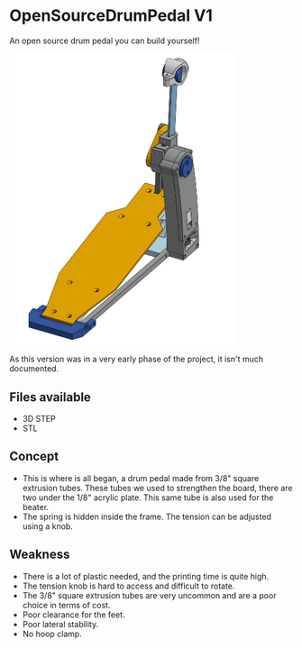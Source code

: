 # OpenSourceDrumPedal V1
An open source drum pedal you can build yourself!

<img src="./images/OpenSourceDrumPedal_V1.png" width=400>

As this version was in a very early phase of the project, it isn't much documented.

## Files available
* 3D STEP
* STL

## Concept
* This is where is all began, a drum pedal made from 3/8" square extrusion tubes. These tubes we used to strengthen the board, there are two under the 1/8" acrylic plate. This same tube is also used for the beater.
* The spring is hidden inside the frame. The tension can be adjusted using a knob.

## Weakness
* There is a lot of plastic needed, and the printing time is quite high.
* The tension knob is hard to access and difficult to rotate.
* The 3/8" square extrusion tubes are very uncommon and are a poor choice in terms of cost.
* Poor clearance for the feet.
* Poor lateral stability.
* No hoop clamp.